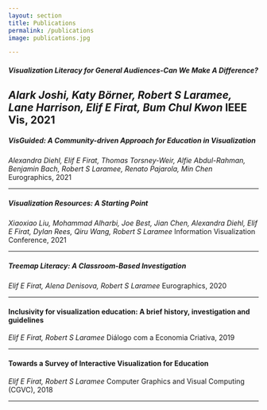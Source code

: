 ```yaml
---
layout: section
title: Publications
permalink: /publications
image: publications.jpg

---
```

##### Visualization Literacy for General Audiences-Can We Make A Difference?
*Alark Joshi, Katy Börner, Robert S Laramee, Lane Harrison, Elif E Firat, Bum Chul Kwon*
IEEE Vis, 2021
---

##### VisGuided: A Community-driven Approach for Education in Visualization
*Alexandra Diehl, Elif E Firat, Thomas Torsney-Weir, Alfie Abdul-Rahman, Benjamin Bach, Robert S Laramee, Renato Pajarola, Min Chen*
Eurographics, 2021 

---

##### Visualization Resources: A Starting Point
*Xiaoxiao Liu, Mohammad Alharbi, Joe Best, Jian Chen, Alexandra Diehl, Elif E Firat, Dylan Rees, Qiru Wang, Robert S Laramee*
Information Visualization Conference, 2021

---

##### Treemap Literacy: A Classroom-Based Investigation
*Elif E Firat, Alena Denisova, Robert S Laramee*
Eurographics, 2020

---

#### Inclusivity for visualization education: A brief history, investigation and guidelines
*Elif E Firat, Robert S Laramee*
Diálogo com a Economia Criativa, 2019

---

#### Towards a Survey of Interactive Visualization for Education
*Elif E Firat, Robert S Laramee*
Computer Graphics and Visual Computing (CGVC), 2018

----
